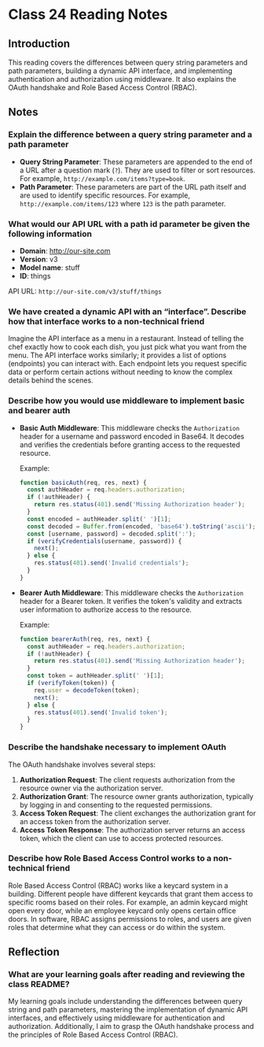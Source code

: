 # Class 24 Reading Notes

## Introduction

This reading covers the differences between query string parameters and path parameters, building a dynamic API interface, and implementing authentication and authorization using middleware. It also explains the OAuth handshake and Role Based Access Control (RBAC).

## Notes

### Explain the difference between a query string parameter and a path parameter

- **Query String Parameter**: These parameters are appended to the end of a URL after a question mark (`?`). They are used to filter or sort resources. For example, `http://example.com/items?type=book`.
- **Path Parameter**: These parameters are part of the URL path itself and are used to identify specific resources. For example, `http://example.com/items/123` where `123` is the path parameter.

### What would our API URL with a path id parameter be given the following information

- **Domain**: <http://our-site.com>
- **Version**: v3
- **Model name**: stuff
- **ID**: things

API URL: `http://our-site.com/v3/stuff/things`

### We have created a dynamic API with an “interface”. Describe how that interface works to a non-technical friend

Imagine the API interface as a menu in a restaurant. Instead of telling the chef exactly how to cook each dish, you just pick what you want from the menu. The API interface works similarly; it provides a list of options (endpoints) you can interact with. Each endpoint lets you request specific data or perform certain actions without needing to know the complex details behind the scenes.

### Describe how you would use middleware to implement basic and bearer auth

- **Basic Auth Middleware**: This middleware checks the `Authorization` header for a username and password encoded in Base64. It decodes and verifies the credentials before granting access to the requested resource.
  
  Example:

  ```javascript
  function basicAuth(req, res, next) {
    const authHeader = req.headers.authorization;
    if (!authHeader) {
      return res.status(401).send('Missing Authorization header');
    }
    const encoded = authHeader.split(' ')[1];
    const decoded = Buffer.from(encoded, 'base64').toString('ascii');
    const [username, password] = decoded.split(':');
    if (verifyCredentials(username, password)) {
      next();
    } else {
      res.status(401).send('Invalid credentials');
    }
  }
  ```

- **Bearer Auth Middleware**: This middleware checks the `Authorization` header for a Bearer token. It verifies the token's validity and extracts user information to authorize access to the resource.
  
  Example:

  ```javascript
  function bearerAuth(req, res, next) {
    const authHeader = req.headers.authorization;
    if (!authHeader) {
      return res.status(401).send('Missing Authorization header');
    }
    const token = authHeader.split(' ')[1];
    if (verifyToken(token)) {
      req.user = decodeToken(token);
      next();
    } else {
      res.status(401).send('Invalid token');
    }
  }
  ```

### Describe the handshake necessary to implement OAuth

The OAuth handshake involves several steps:

1. **Authorization Request**: The client requests authorization from the resource owner via the authorization server.
2. **Authorization Grant**: The resource owner grants authorization, typically by logging in and consenting to the requested permissions.
3. **Access Token Request**: The client exchanges the authorization grant for an access token from the authorization server.
4. **Access Token Response**: The authorization server returns an access token, which the client can use to access protected resources.

### Describe how Role Based Access Control works to a non-technical friend

Role Based Access Control (RBAC) works like a keycard system in a building. Different people have different keycards that grant them access to specific rooms based on their roles. For example, an admin keycard might open every door, while an employee keycard only opens certain office doors. In software, RBAC assigns permissions to roles, and users are given roles that determine what they can access or do within the system.

## Reflection

### What are your learning goals after reading and reviewing the class README?

My learning goals include understanding the differences between query string and path parameters, mastering the implementation of dynamic API interfaces, and effectively using middleware for authentication and authorization. Additionally, I aim to grasp the OAuth handshake process and the principles of Role Based Access Control (RBAC).
